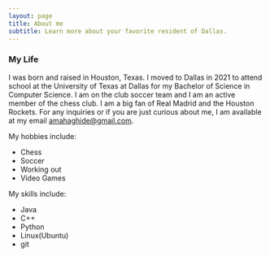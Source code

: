 ```yaml
---
layout: page
title: About me
subtitle: Learn more about your favorite resident of Dallas.
---
```


### My Life

I was born and raised in Houston, Texas. I moved to Dallas in 2021 to attend school at the University of Texas at Dallas for my Bachelor of Science in Computer Science. I am on the club soccer team and I am an active member of the chess club. I am a big fan of Real Madrid and the Houston Rockets. For any inquiries or if you are just curious about me, I am available at my email amahaghide@gmail.com.

My hobbies include:

- Chess
- Soccer
- Working out
- Video Games

My skills include:
 - Java
 - C++
 - Python
 - Linux(Ubuntu)
 - git

